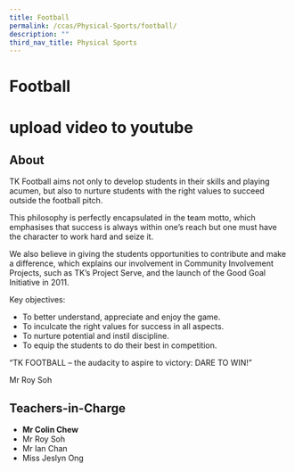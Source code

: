 ```yaml
---
title: Football
permalink: /ccas/Physical-Sports/football/
description: ""
third_nav_title: Physical Sports
---
```

# Football
# upload video to youtube
## **About**

TK Football aims not only to develop students in their skills and playing acumen, but also to nurture students with the right values to succeed outside the football pitch.

This philosophy is perfectly encapsulated in the team motto, which emphasises that success is always within one’s reach but one must have the character to work hard and seize it.

We also believe in giving the students opportunities to contribute and make a difference, which explains our involvement in Community Involvement Projects, such as TK’s Project Serve, and the launch of the Good Goal Initiative in 2011.

Key objectives:

*   To better understand, appreciate and enjoy the game.
*   To inculcate the right values for success in all aspects.
*   To nurture potential and instil discipline.
*   To equip the students to do their best in competition.

“TK FOOTBALL – the audacity to aspire to victory: DARE TO WIN!”

Mr Roy Soh

## **Teachers-in-Charge**

*   **Mr Colin Chew**
*   Mr Roy Soh
*   Mr Ian Chan
*   Miss Jeslyn Ong